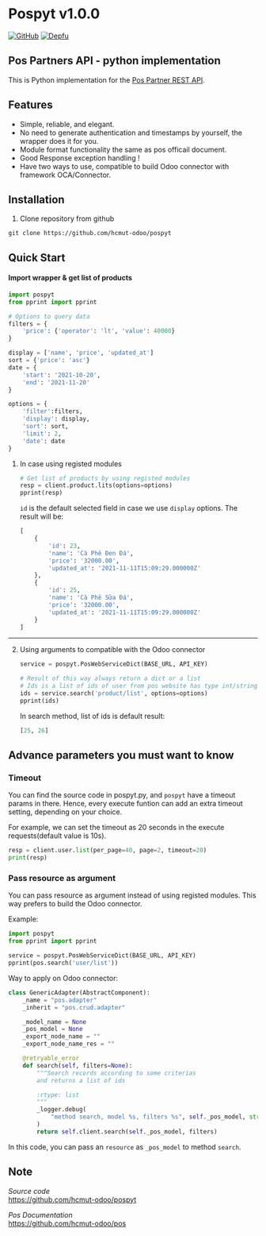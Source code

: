 Pospyt v1.0.0
================================


[![GitHub](https://img.shields.io/github/license/mashape/apistatus.svg)](https://github.com/hcmut-odoo/pospyt)
[![Depfu](https://img.shields.io/depfu/depfu/example-ruby.svg)](https://github.com/hcmut-odoo/pospyt)
  

Pos Partners API - python implementation 
---------------------------------------------
This is Python implementation for the [Pos Partner REST API](https://github.com/hcmut-odoo/pos).  


Features
--------
  
- Simple, reliable, and elegant.
- No need to generate authentication and timestamps by yourself, the wrapper does it for you.
- Module format functionality the same as pos officail document.
- Good Response exception handling !
- Have two ways to use, compatible to build Odoo connector with framework OCA/Connector.

Installation
-------
1. Clone repository from github
```shell
git clone https://github.com/hcmut-odoo/pospyt
```

Quick Start
-----------

#### Import wrapper & get list of products
```python
import pospyt
from pprint import pprint

# Options to query data
filters = {
    'price': {'operator': 'lt', 'value': 40000}
}

display = ['name', 'price', 'updated_at']
sort = {'price': 'asc'}
date = {
    'start': '2021-10-20', 
    'end': '2021-11-20'
}

options = {
    'filter':filters,
    'display': display,
    'sort': sort,
    'limit': 2,
    'date': date
}
```
1. In case using registed modules
    ```python
    # Get list of products by using registed modules
    resp = client.product.lits(options=options)
    pprint(resp)
    ```

    `id` is the default selected field in case we use `display` options.
    The result will be:
    ```python
    [
        {
            'id': 23,
            'name': 'Cà Phê Đen Đá',
            'price': '32000.00',
            'updated_at': '2021-11-11T15:09:29.000000Z'
        },
        {
            'id': 25,
            'name': 'Cà Phê Sữa Đá',
            'price': '32000.00',
            'updated_at': '2021-11-11T15:09:29.000000Z'
        }
    ]
    ```

----

2. Using arguments to compatible with the Odoo connector
    ```python
    service = pospyt.PosWebServiceDict(BASE_URL, API_KEY)

    # Result of this way always return a dict or a list
    # Ids is a list of ids of user from pos website has type int/string 
    ids = service.search('product/list', options=options)
    pprint(ids)
    ```
    In search method, list of ids is default result:
    ```python
    [25, 26]
    ```

Advance parameters you must want to know
--------

### Timeout

You can find the source code in pospyt.py, and `pospyt` have a timeout params in there.
Hence, every execute funtion can add an extra timeout setting, depending on your choice.

For example, we can set the timeout as 20 seconds in the execute requests(default value is 10s).

```python
resp = client.user.list(per_page=40, page=2, timeout=20)
print(resp)
```

### Pass resource as argument

You can pass resource as argument instead of using registed modules. This way prefers to build the Odoo connector.

Example:
```python
import pospyt
from pprint import pprint

service = pospyt.PosWebServiceDict(BASE_URL, API_KEY)
pprint(pos.search('user/list'))
```

Way to apply on Odoo connector:
```python
class GenericAdapter(AbstractComponent):
    _name = "pos.adapter"
    _inherit = "pos.crud.adapter"

    _model_name = None
    _pos_model = None
    _export_node_name = ""
    _export_node_name_res = ""

    @retryable_error
    def search(self, filters=None):
        """Search records according to some criterias
        and returns a list of ids

        :rtype: list
        """
        _logger.debug(
            "method search, model %s, filters %s", self._pos_model, str(filters)
        )
        return self.client.search(self._pos_model, filters)
```

In this code, you can pass an `resource` as `_pos_model` to method `search`.

Note
----

_Source code_  
    https://github.com/hcmut-odoo/pospyt

_Pos Documentation_  
    https://github.com/hcmut-odoo/pos
